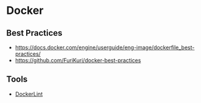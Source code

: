 # Docker

## Best Practices

* https://docs.docker.com/engine/userguide/eng-image/dockerfile_best-practices/
* https://github.com/FuriKuri/docker-best-practices

## Tools

* [DockerLint](https://github.com/RedCoolBeans/dockerlint)
